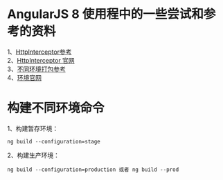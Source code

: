 # AngularJS 8 使用程中的一些尝试和参考的资料

1、[HttpInterceptor参考](https://jasonwatmore.com/post/2019/06/26/angular-8-basic-http-authentication-tutorial-example)  
2、[HttpInterceptor 官网](https://angular.io/guide/http#intercepting-requests-and-responses)  
3、[不同环境打包参考](https://medium.com/@balramchavan/configure-and-build-angular-application-for-different-environments-7e94a3c0af23)  
4、[环境官网](https://angular.io/guide/build)

# 构建不同环境命令

1、构建暂存环境：
```
ng build --configuration=stage
```
2、构建生产环境：
```
ng build --configuration=production 或者 ng build --prod
```